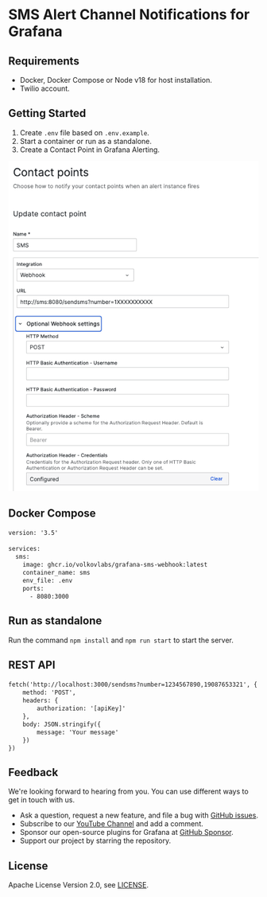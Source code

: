 # SMS Alert Channel Notifications for Grafana

## Requirements

- Docker, Docker Compose or Node v18 for host installation.
- Twilio account.

## Getting Started

1. Create `.env` file based on `.env.example`.
2. Start a container or run as a standalone.
3. Create a Contact Point in Grafana Alerting.

![Contact Point](https://github.com/VolkovLabs/grafana-sms-webhook/raw/main/img/contact.png)

## Docker Compose

```
version: '3.5'

services:
  sms:
    image: ghcr.io/volkovlabs/grafana-sms-webhook:latest
    container_name: sms
    env_file: .env
    ports:
      - 8080:3000
```

## Run as standalone

Run the command `npm install` and `npm run start` to start the server.

## REST API

```
fetch('http://localhost:3000/sendsms?number=1234567890,19087653321', {
    method: 'POST',
    headers: {
        authorization: '[apiKey]'
    },
    body: JSON.stringify({
        message: 'Your message'
    })
})
```

## Feedback

We're looking forward to hearing from you. You can use different ways to get in touch with us.

- Ask a question, request a new feature, and file a bug with [GitHub issues](https://github.com/volkovlabs/grafana-sms-webhook/issues/new/choose).
- Subscribe to our [YouTube Channel](https://www.youtube.com/@volkovlabs) and add a comment.
- Sponsor our open-source plugins for Grafana at [GitHub Sponsor](https://github.com/sponsors/VolkovLabs).
- Support our project by starring the repository.

## License

Apache License Version 2.0, see [LICENSE](https://github.com/volkovlabs/grafana-sms-webhook/blob/main/LICENSE).
